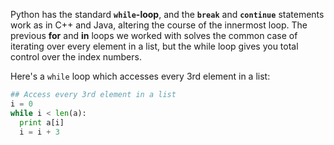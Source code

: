 Python has the standard **`while`-loop**, and the **`break`** and **`continue`** statements work as in C++ and Java, altering the course of the innermost loop. The previous **for** and **in** loops we worked with solves the common case of iterating over every element in a list, but the while loop gives you total control over the index numbers. 

Here's a `while` loop which accesses every 3rd element in a list:
```python    
## Access every 3rd element in a list
i = 0
while i < len(a):
  print a[i]
  i = i + 3
```
